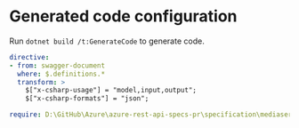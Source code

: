 # Generated code configuration

Run `dotnet build /t:GenerateCode` to generate code.

```yaml
directive:
- from: swagger-document
  where: $.definitions.*
  transform: >
    $["x-csharp-usage"] = "model,input,output";
    $["x-csharp-formats"] = "json";

require: D:\GitHub\Azure\azure-rest-api-specs-pr\specification\mediaservices\data-plane\readme.md

```
